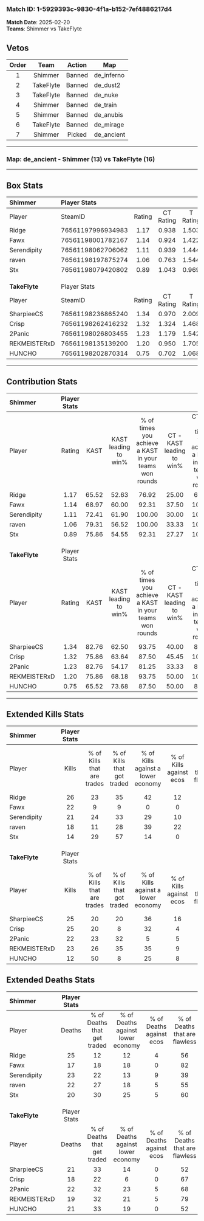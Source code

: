 ### Match ID: 1-5929393c-9830-4f1a-b152-7ef4886217d4  
**Match Date**: 2025-02-20  
**Teams**: Shimmer vs TakeFlyte  

## Vetos  

| Order | Team | Action | Map |
| :---: | :--: | :----: | --- |
| 1 | Shimmer | Banned | de_inferno |
| 2 | TakeFlyte | Banned | de_dust2 |
| 3 | TakeFlyte | Banned | de_nuke |
| 4 | Shimmer | Banned | de_train |
| 5 | Shimmer | Banned | de_anubis |
| 6 | TakeFlyte | Banned | de_mirage |
| 7 | Shimmer | Picked | de_ancient |

---  

### **Map**: de_ancient - Shimmer (13) vs TakeFlyte (16)  
---  

## Box Stats  

| **Shimmer**   | Player Stats      |        |           |          |       |      |       |         |        |      |     |
| :- | :- | :-: | :-: | :-: | :-: | :-: | :-: | :-: | :-: | :-: | :-: |
| Player        | SteamID           | Rating | CT Rating | T Rating | KAST  | ADR  | Kills | Assists | Deaths | K/D  | HS% |
| Ridge         | 76561197996934983 |  1.17  |   0.938   |  1.503   | 65.52 | 92.5 |  26   |    6    |   25   | 1.04 | 57  |
| Fawx          | 76561198001782167 |  1.14  |   0.924   |  1.422   | 68.97 | 66.3 |  22   |    7    |   17   | 1.29 | 27  |
| Serendipity   | 76561198062706062 |  1.11  |   0.939   |  1.444   | 72.41 | 89.9 |  21   |    8    |   23   | 0.91 | 57  |
| raven         | 76561198197875274 |  1.06  |   0.763   |  1.544   | 79.31 | 80.1 |  18   |    8    |   22   | 0.82 | 38  |
| Stx           | 76561198079420802 |  0.89  |   1.043   |  0.969   | 75.86 | 63.0 |  14   |    8    |   20   | 0.70 | 78  |
|               |                   |        |           |          |       |      |       |         |        |      |     |
|               |                   |        |           |          |       |      |       |         |        |      |     |
|               |                   |        |           |          |       |      |       |         |        |      |     |
| **TakeFlyte** | Player Stats      |        |           |          |       |      |       |         |        |      |     |
| Player        | SteamID           | Rating | CT Rating | T Rating | KAST  | ADR  | Kills | Assists | Deaths | K/D  | HS% |
| SharpieeCS    | 76561198236865240 |  1.34  |   0.970   |  2.009   | 82.76 | 93.3 |  25   |    5    |   21   | 1.19 | 52  |
| Crisp         | 76561198262416232 |  1.32  |   1.324   |  1.468   | 75.86 | 80.0 |  25   |   10    |   18   | 1.39 | 24  |
| 2Panic        | 76561198026803455 |  1.23  |   1.179   |  1.542   | 82.76 | 85.7 |  22   |   10    |   22   | 1.00 | 54  |
| REKMEISTERxD  | 76561198135139200 |  1.20  |   0.950   |  1.705   | 75.86 | 73.3 |  23   |    3    |   19   | 1.21 | 34  |
| HUNCHO        | 76561198202870314 |  0.75  |   0.702   |  1.068   | 65.52 | 63.8 |  12   |   10    |   21   | 0.57 | 33  |
---  

## Contribution Stats  

| **Shimmer**   | Player Stats |       |                      |                                                        |                           |                                                             |                          |                                                            |
| :- | :-: | :-: | :-: | :-: | :-: | :-: | :-: | :-: |
| Player        |    Rating    | KAST  | KAST leading to win% | % of times you achieve a KAST in your teams won rounds | CT - KAST leading to win% | CT - % of times you achieve a KAST in your teams won rounds | T - KAST leading to win% | T - % of times you achieve a KAST in your teams won rounds |
| Ridge         |     1.17     | 65.52 |        52.63         |                         76.92                          |           25.00           |                            66.67                            |          72.73           |                           80.00                            |
| Fawx          |     1.14     | 68.97 |        60.00         |                         92.31                          |           37.50           |                           100.00                            |          75.00           |                           90.00                            |
| Serendipity   |     1.11     | 72.41 |        61.90         |                         100.00                         |           30.00           |                           100.00                            |          90.91           |                           100.00                           |
| raven         |     1.06     | 79.31 |        56.52         |                         100.00                         |           33.33           |                           100.00                            |          71.43           |                           100.00                           |
| Stx           |     0.89     | 75.86 |        54.55         |                         92.31                          |           27.27           |                           100.00                            |          81.82           |                           90.00                            |
|               |              |       |                      |                                                        |                           |                                                             |                          |                                                            |
|               |              |       |                      |                                                        |                           |                                                             |                          |                                                            |
|               |              |       |                      |                                                        |                           |                                                             |                          |                                                            |
| **TakeFlyte** | Player Stats |       |                      |                                                        |                           |                                                             |                          |                                                            |
| Player        |    Rating    | KAST  | KAST leading to win% | % of times you achieve a KAST in your teams won rounds | CT - KAST leading to win% | CT - % of times you achieve a KAST in your teams won rounds | T - KAST leading to win% | T - % of times you achieve a KAST in your teams won rounds |
| SharpieeCS    |     1.34     | 82.76 |        62.50         |                         93.75                          |           40.00           |                            80.00                            |          78.57           |                           100.00                           |
| Crisp         |     1.32     | 75.86 |        63.64         |                         87.50                          |           45.45           |                           100.00                            |          81.82           |                           81.82                            |
| 2Panic        |     1.23     | 82.76 |        54.17         |                         81.25                          |           33.33           |                            80.00                            |          75.00           |                           81.82                            |
| REKMEISTERxD  |     1.20     | 75.86 |        68.18         |                         93.75                          |           50.00           |                           100.00                            |          83.33           |                           90.91                            |
| HUNCHO        |     0.75     | 65.52 |        73.68         |                         87.50                          |           50.00           |                            80.00                            |          90.91           |                           90.91                            |
---  

## Extended Kills Stats  

| **Shimmer**   | Player Stats |                            |                            |                                    |                         |                              |                                 |                                       |                    |           |
| :- | :-: | :-: | :-: | :-: | :-: | :-: | :-: | :-: | :-: | :-: |
| Player        |    Kills     | % of Kills that are trades | % of Kills that got traded | % of Kills against a lower economy | % of Kills against ecos | % of Kills that are flawless | % of Kills that are close duels | % of Kills that are assisted by flash | Pistol Round Kills | AWP Kills |
| Ridge         |      26      |             23             |             35             |                 42                 |           12            |              54              |               15                |                   0                   |         2          |     0     |
| Fawx          |      22      |             9              |             9              |                 0                  |            0            |              73              |                0                |                   0                   |         2          |    11     |
| Serendipity   |      21      |             24             |             33             |                 29                 |           10            |              67              |                0                |                  19                   |         3          |     0     |
| raven         |      18      |             11             |             28             |                 39                 |           22            |              78              |               11                |                   6                   |         3          |     0     |
| Stx           |      14      |             29             |             57             |                 14                 |            0            |              43              |                0                |                   7                   |         0          |     0     |
|               |              |                            |                            |                                    |                         |                              |                                 |                                       |                    |           |
|               |              |                            |                            |                                    |                         |                              |                                 |                                       |                    |           |
|               |              |                            |                            |                                    |                         |                              |                                 |                                       |                    |           |
| **TakeFlyte** | Player Stats |                            |                            |                                    |                         |                              |                                 |                                       |                    |           |
| Player        |    Kills     | % of Kills that are trades | % of Kills that got traded | % of Kills against a lower economy | % of Kills against ecos | % of Kills that are flawless | % of Kills that are close duels | % of Kills that are assisted by flash | Pistol Round Kills | AWP Kills |
| SharpieeCS    |      25      |             20             |             20             |                 36                 |           16            |              48              |                8                |                   4                   |         1          |     0     |
| Crisp         |      25      |             20             |             8              |                 32                 |            4            |              64              |                0                |                   4                   |         0          |     7     |
| 2Panic        |      22      |             23             |             32             |                 5                  |            5            |              50              |                5                |                   0                   |         0          |     1     |
| REKMEISTERxD  |      23      |             26             |             35             |                 35                 |            9            |              65              |                0                |                  13                   |         2          |     2     |
| HUNCHO        |      12      |             50             |             8              |                 25                 |            8            |              50              |               25                |                  25                   |         0          |     1     |
## Extended Deaths Stats  

| **Shimmer**   | Player Stats |                             |                                   |                          |                               |                            |                           |               |
| :- | :-: | :-: | :-: | :-: | :-: | :-: | :-: | :-: |
| Player        |    Deaths    | % of Deaths that get traded | % of Deaths against lower economy | % of Deaths against ecos | % of Deaths that are flawless | % of Deaths that are close | % of Deaths while blinded | Deaths to AWP |
| Ridge         |      25      |             12              |                12                 |            4             |              56               |             0              |             4             |       5       |
| Fawx          |      17      |             18              |                18                 |            0             |              82               |             6              |            18             |       2       |
| Serendipity   |      23      |             22              |                13                 |            9             |              39               |             13             |             9             |       1       |
| raven         |      22      |             27              |                18                 |            5             |              55               |             5              |             0             |       0       |
| Stx           |      20      |             30              |                25                 |            5             |              60               |             5              |            10             |       3       |
|               |              |                             |                                   |                          |                               |                            |                           |               |
|               |              |                             |                                   |                          |                               |                            |                           |               |
|               |              |                             |                                   |                          |                               |                            |                           |               |
| **TakeFlyte** | Player Stats |                             |                                   |                          |                               |                            |                           |               |
| Player        |    Deaths    | % of Deaths that get traded | % of Deaths against lower economy | % of Deaths against ecos | % of Deaths that are flawless | % of Deaths that are close | % of Deaths while blinded | Deaths to AWP |
| SharpieeCS    |      21      |             33              |                14                 |            0             |              52               |             0              |             5             |       2       |
| Crisp         |      18      |             22              |                 6                 |            0             |              67               |             11             |             6             |       3       |
| 2Panic        |      22      |             32              |                23                 |            5             |              68               |             14             |             5             |       1       |
| REKMEISTERxD  |      19      |             32              |                21                 |            5             |              79               |             0              |            11             |       3       |
| HUNCHO        |      21      |             33              |                19                 |            0             |              52               |             5              |             5             |       2       |
